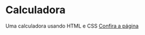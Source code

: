 # Calculadora
Uma calculadora usando HTML e CSS
[Confira a página](https://tiagobarbosa88.github.io/Calculadora/)
